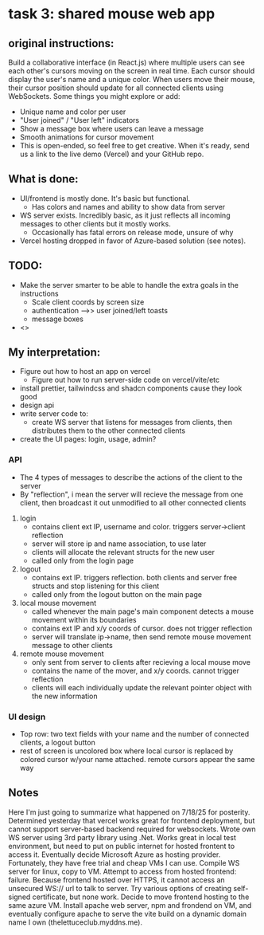 # task 3: shared mouse web app

## original instructions:
Build a collaborative interface (in React.js) where multiple users can see each other's cursors moving on the screen in real time.
Each cursor should display the user's name and a unique color.
When users move their mouse, their cursor position should update for all connected clients using WebSockets.
Some things you might explore or add:
- Unique name and color per user
- "User joined" / "User left" indicators
- Show a message box where users can leave a message
- Smooth animations for cursor movement
- This is open-ended, so feel free to get creative. When it's ready, send us a link to the live demo (Vercel) and your GitHub repo.

## What is done:
- UI/frontend is mostly done. It's basic but functional.
	- Has colors and names and ability to show data from server
- WS server exists. Incredibly basic, as it just reflects all incoming messages to other clients but it mostly works.
	- Occasionally has fatal errors on release mode, unsure of why
- Vercel hosting dropped in favor of Azure-based solution (see notes).

## TODO:
- Make the server smarter to be able to handle the extra goals in the instructions
	- Scale client coords by screen size
	- authentication -->> user joined/left toasts
	- message boxes
- <>


## My interpretation:
- Figure out how to host an app on vercel
  - Figure out how to run server-side code on vercel/vite/etc
- install prettier, tailwindcss and shadcn components cause they look good
- design api
- write server code to:
  - create WS server that listens for messages from clients, then distributes them to the other connected clients
- create the UI pages: login, usage, admin?


### API
- The 4 types of messages to describe the actions of the client to the server
- By "reflection", i mean the server will recieve the message from one client, then broadcast it out unmodified to all other connected clients
1. login
   - contains client ext IP, username and color. triggers server->client reflection
   - server will store ip and name association, to use later
   - clients will allocate the relevant structs for the new user
   - called only from the login page
2. logout
   - contains ext IP. triggers reflection. both clients and server free structs and stop listening for this client
   - called only from the logout button on the main page
3. local mouse movement
   - called whenever the main page's main component detects a mouse movement within its boundaries
   - contains ext IP and x/y coords of cursor. does not trigger reflection
   - server will translate ip->name, then send remote mouse movement message to other clients
4. remote mouse movement
   - only sent from server to clients after recieving a local mouse move
   - contains the name of the mover, and x/y coords. cannot trigger reflection
   - clients will each individually update the relevant pointer object with the new information


### UI design
- Top row: two text fields with your name and the number of connected clients, a logout button
- rest of screen is uncolored box where local cursor is replaced by colored cursor w/your name attached. remote cursors appear the same way

## Notes
Here I'm just going to summarize what happened on 7/18/25 for posterity.
Determined yesterday that vercel works great for frontend deployment, but cannot support server-based backend required for websockets.
Wrote own WS server using 3rd party library using .Net. Works great in local test environment, but need to put on public internet for hosted frontent to access it.
Eventually decide Microsoft Azure as hosting provider. Fortunately, they have free trial and cheap VMs I can use. Compile WS server for linux, copy to VM.
Attempt to access from hosted frontend: failure. Because frontend hosted over HTTPS, it cannot access an unsecured WS:// url to talk to server.
Try various options of creating self-signed certificate, but none work. Decide to move frontend hosting to the same azure VM.
Install apache web server, npm and frondend on VM, and eventually configure apache to serve the vite build on a dynamic domain name I own (thelettuceclub.myddns.me).
